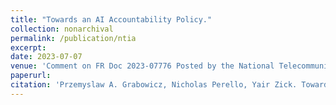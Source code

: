 ```yaml
---
title: "Towards an AI Accountability Policy."
collection: nonarchival
permalink: /publication/ntia
excerpt:
date: 2023-07-07
venue: 'Comment on FR Doc 2023-07776 Posted by the National Telecommunications and Information Administration'
paperurl:
citation: 'Przemyslaw A. Grabowicz, Nicholas Perello, Yair Zick. Towards an AI Accountability Policy. In Comment on FR Doc 2023-07776 Posted by the National Telecommunications and Information Administration, 2023.'
---
```

